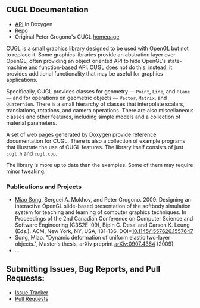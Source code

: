 ## CUGL Documentation

* [API](html/) in Doxygen
* [Repo](https://github.com/OpenISS/CUGL)
* Original Peter Grogono's CUGL [homepage](https://users.encs.concordia.ca/~grogono/Graphics/cugl.html)

CUGL is a small graphics library designed to be used with OpenGL but not to replace it. Some graphics libraries provide an abstration layer over OpenGL, often providing an object oriented API to hide OpenGL's state-machine and function-based API. CUGL does not do this: instead, it provides additional functionality that may be useful for graphics applications.

Specifically, CUGL provides classes for geometry — `Point`, `Line`, and `Plane` — and for operations on geometric objects — `Vector`, `Matrix`, and `Quaternion`. There is a small hierarchy of classes that interpolate scalars, translations, rotations, and camera operations. There are also miscellaneous classes and other features, including simple models and a collection of material parameters.

A set of web pages generated by [Doxygen](html/) provide reference documentation for CUGL. There is also a collection of example programs that illustrate the use of CUGL features. The library itself consists of just `cugl.h` and `cugl.cpp`.

The library is more up to date than the examples. Some of them may require minor tweaking.

### Publications and Projects

* [Miao Song](https://dblp.uni-trier.de/pers/hd/s/Song_0001:Miao), Serguei A. Mokhov, and Peter Grogono. 2009. Designing an interactive OpenGL slide-based presentation of the softbody simulation system for teaching and learning of computer graphics techniques. In Proceedings of the 2nd Canadian Conference on Computer Science and Software Engineering (C3S2E '09), Bipin C. Desai and Carson K. Leung (Eds.). ACM, New York, NY, USA, 131-136. DOI=[10.1145/1557626.1557647](http://dx.doi.org/10.1145/1557626.1557647)
* Song, Miao. "Dynamic deformation of uniform elastic two-layer objects.", Master's thesis, arXiv preprint [arXiv:0907.4364](https://arxiv.org/abs/0907.4364) (2009).
* ...

## Submitting Issues, Bug Reports, and Pull Requests:

* [Issue Tracker](https://github.com/OpenISS/CUGL/issues)
* [Pull Requests](https://github.com/OpenISS/CUGL/pulls)

